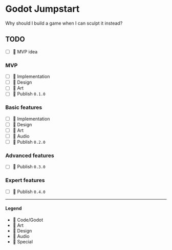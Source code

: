 # Godot Jumpstart
Why should I build a game when I can sculpt it instead?

## TODO

- [ ] 💚 MVP idea

### MVP

- [ ] 💙 Implementation
- [ ] 💚 Design
- [ ] 💜 Art
- [ ] 💟 Publish `0.1.0`

### Basic features

- [ ] 💙 Implementation
- [ ] 💚 Design
- [ ] 💜 Art
- [ ] 💛 Audio
- [ ] 💟 Publish `0.2.0`

### Advanced features

- [ ] 💟 Publish `0.3.0`

### Expert features
- [ ] 💟 Publish `0.4.0`

---

#### Legend

- 💙 Code/Godot
- 💜 Art
- 💚 Design
- 💛 Audio
- 💟 Special
